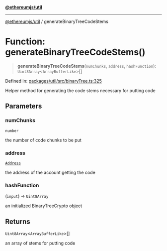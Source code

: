 [**@ethereumjs/util**](../README.md)

***

[@ethereumjs/util](../README.md) / generateBinaryTreeCodeStems

# Function: generateBinaryTreeCodeStems()

> **generateBinaryTreeCodeStems**(`numChunks`, `address`, `hashFunction`): `Uint8Array`\<`ArrayBufferLike`\>[]

Defined in: [packages/util/src/binaryTree.ts:325](https://github.com/ethereumjs/ethereumjs-monorepo/blob/master/packages/util/src/binaryTree.ts#L325)

Helper method for generating the code stems necessary for putting code

## Parameters

### numChunks

`number`

the number of code chunks to be put

### address

[`Address`](../classes/Address.md)

the address of the account getting the code

### hashFunction

(`input`) => `Uint8Array`

an initialized BinaryTreeCrypto object

## Returns

`Uint8Array`\<`ArrayBufferLike`\>[]

an array of stems for putting code
